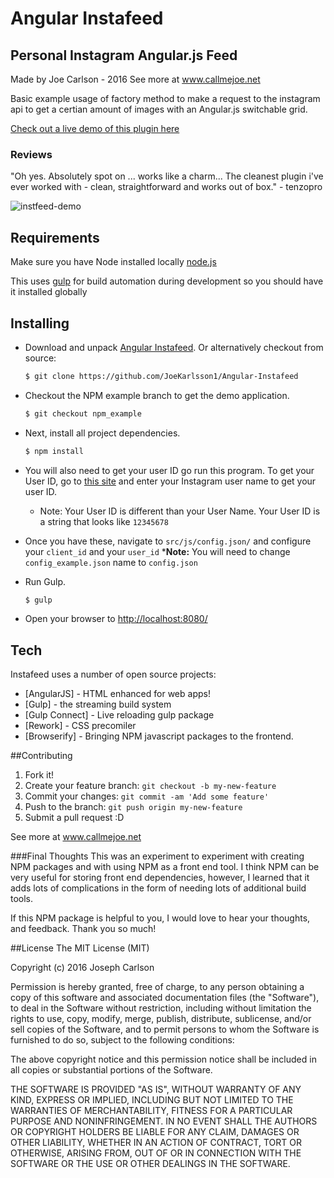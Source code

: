 # Angular Instafeed
## Personal Instagram Angular.js Feed

Made by Joe Carlson - 2016
See more at www.callmejoe.net

Basic example usage of factory method to make a request to the instagram api to get a certian amount of images with an Angular.js switchable grid.

[Check out a live demo of this plugin here](https://www.callmejoe.net/portfolio/instafeed-angular-js-instagram-feed/)

### Reviews
"Oh yes. Absolutely spot on ... works like a charm... The cleanest plugin i've ever worked with - clean, straightforward and works out of box." - tenzopro

![instfeed-demo](https://cloud.githubusercontent.com/assets/4650739/13266964/ac6deb2e-da1e-11e5-9e80-773c19327caa.jpg)

## Requirements
Make sure you have Node installed locally [node.js](https://nodejs.org/en/)

This uses [gulp](http://gulpjs.com/) for build automation during development so you should have it installed globally

## Installing
* Download and unpack [Angular Instafeed](https://github.com/JoeKarlsson1/Angular-Instafeed/tree/npm_example). Or alternatively checkout from source:

    ```bash
    $ git clone https://github.com/JoeKarlsson1/Angular-Instafeed
    ```

* Checkout the NPM example branch to get the demo application.
    ```bash
    $ git checkout npm_example
    ```

* Next, install all project dependencies.

    ```bash
    $ npm install
    ```

* You will also need to get your user ID go run this program. To get your User ID, go to [this site](http://jelled.com/instagram/lookup-user-id) and enter your Instagram user name to get your user ID.
  *  Note: Your User ID is different than your User Name. Your User ID is a string that looks like ```12345678```

* Once you have these, navigate to ```src/js/config.json/``` and configure your ```client_id``` and your ```user_id```
    *__Note:__ You will need to change ```config_example.json``` name to ```config.json```

* Run Gulp.

    ```bash
    $ gulp
    ```

* Open your browser to [http://localhost:8080/](http://localhost:8080/)

## Tech
Instafeed uses a number of open source projects:
* [AngularJS] - HTML enhanced for web apps!
* [Gulp] - the streaming build system
* [Gulp Connect] - Live reloading gulp package
* [Rework] - CSS precomiler
* [Browserify] - Bringing NPM javascript packages to the frontend.

##Contributing
1. Fork it!
2. Create your feature branch: ```git checkout -b my-new-feature```
3. Commit your changes: ```git commit -am 'Add some feature'```
4. Push to the branch: ````git push origin my-new-feature````
5. Submit a pull request :D

See more at www.callmejoe.net

###Final Thoughts
This was an experiment to experiment with creating NPM packages and with using NPM as a front end tool. I think NPM can be very useful for storing front end dependencies, however, I learned that it adds lots of complications in the form of needing lots of additional build tools.

If this NPM package is helpful to you, I would love to hear your thoughts, and feedback. Thank you so much!

##License
The MIT License (MIT)

Copyright (c) 2016 Joseph Carlson

Permission is hereby granted, free of charge, to any person obtaining a copy
of this software and associated documentation files (the "Software"), to deal
in the Software without restriction, including without limitation the rights
to use, copy, modify, merge, publish, distribute, sublicense, and/or sell
copies of the Software, and to permit persons to whom the Software is
furnished to do so, subject to the following conditions:

The above copyright notice and this permission notice shall be included in all
copies or substantial portions of the Software.

THE SOFTWARE IS PROVIDED "AS IS", WITHOUT WARRANTY OF ANY KIND, EXPRESS OR
IMPLIED, INCLUDING BUT NOT LIMITED TO THE WARRANTIES OF MERCHANTABILITY,
FITNESS FOR A PARTICULAR PURPOSE AND NONINFRINGEMENT. IN NO EVENT SHALL THE
AUTHORS OR COPYRIGHT HOLDERS BE LIABLE FOR ANY CLAIM, DAMAGES OR OTHER
LIABILITY, WHETHER IN AN ACTION OF CONTRACT, TORT OR OTHERWISE, ARISING FROM,
OUT OF OR IN CONNECTION WITH THE SOFTWARE OR THE USE OR OTHER DEALINGS IN THE
SOFTWARE.
